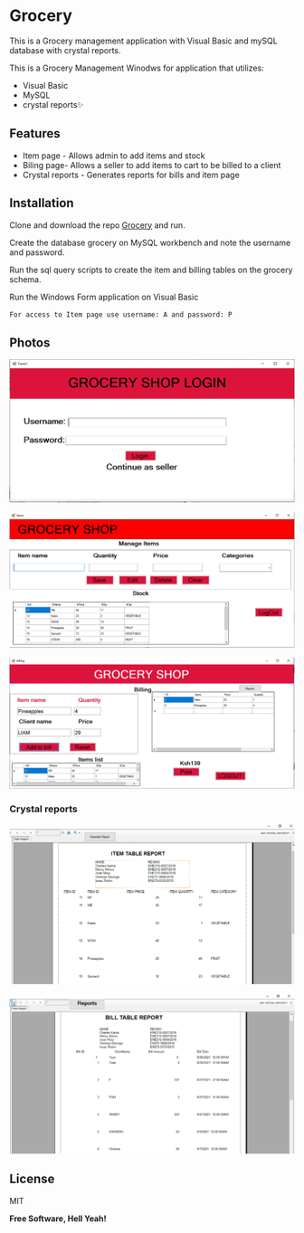 # Grocery
This is a Grocery management application with Visual Basic and mySQL database with crystal reports.

This is a Grocery Management Winodws for application that utilizes:

- Visual Basic 
- MySQL
- crystal reports✨

## Features

- Item page - Allows admin to add items and stock 
- Biling page- Allows a seller to add items to cart to be billed to a client
- Crystal reports - Generates reports for bills and item page


## Installation

Clone and download the repo [Grocery](https://github.com/hackster254/grocery/) and run.

Create the database grocery on MySQL workbench and note the username and password.

Run the sql query scripts to create the item and billing tables on the grocery schema.

Run the Windows Form application on Visual Basic
 

```sh
For access to Item page use username: A and password: P 
```
## Photos

![LoginPage](https://github.com/hackster254/grocery/blob/master/login_page.PNG)

![Item Page](https://github.com/hackster254/grocery/blob/master/item_page.PNG)

![Billing Page](https://github.com/hackster254/grocery/blob/master/billing_page.PNG)

### Crystal reports

![Item Report](https://github.com/hackster254/grocery/blob/master/item_crystalreport.PNG)

![Bill Report](https://github.com/hackster254/grocery/blob/master/bill_crystalreport.PNG)

## License

MIT

**Free Software, Hell Yeah!**
